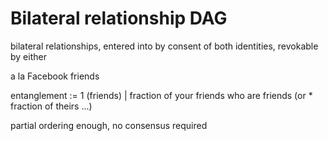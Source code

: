 # Bilateral relationship DAG

bilateral relationships, entered into by consent of both identities, revokable by either

a la Facebook friends

entanglement := 1 (friends) | fraction of your friends who are friends (or * fraction of theirs ...)

partial ordering enough, no consensus required